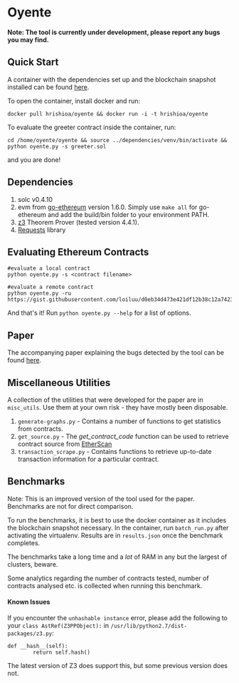 # Oyente

**Note: The tool is currently under development, please report any bugs you may find.**

## Quick Start

A container with the dependencies set up and the blockchain snapshot installed can be found [here](https://hub.docker.com/r/hrishioa/oyente/).

To open the container, install docker and run:

```docker pull hrishioa/oyente && docker run -i -t hrishioa/oyente```

To evaluate the greeter contract inside the container, run:

```cd /home/oyente/oyente && source ../dependencies/venv/bin/activate && python oyente.py -s greeter.sol```

and you are done!

## Dependencies

1. solc v0.4.10
2. evm from [go-ethereum](https://github.com/ethereum/go-ethereum) version 1.6.0. Simply use `make all` for go-ethereum and add the build/bin folder to your environment PATH.
3. [z3](https://github.com/Z3Prover/z3/releases) Theorem Prover (tested version 4.4.1).
4. [Requests](https://github.com/kennethreitz/requests/) library

## Evaluating Ethereum Contracts

```
#evaluate a local contract
python oyente.py -s <contract filename>

#evaluate a remote contract
python oyente.py -ru https://gist.githubusercontent.com/loiluu/d0eb34d473e421df12b38c12a7423a61/raw/2415b3fb782f5d286777e0bcebc57812ce3786da/puzzle.sol

```

And that's it! Run ```python oyente.py --help``` for a list of options.

## Paper

The accompanying paper explaining the bugs detected by the tool can be found [here](http://www.comp.nus.edu.sg/~loiluu/papers/oyente.pdf).

## Miscellaneous Utilities

A collection of the utilities that were developed for the paper are in `misc_utils`. Use them at your own risk - they have mostly been disposable.

1. `generate-graphs.py` - Contains a number of functions to get statistics from contracts.
2. `get_source.py` - The *get_contract_code* function can be used to retrieve contract source from [EtherScan](https://etherscan.io)
3. `transaction_scrape.py` - Contains functions to retrieve up-to-date transaction information for a particular contract.

## Benchmarks

Note: This is an improved version of the tool used for the paper. Benchmarks are not for direct comparison.

To run the benchmarks, it is best to use the docker container as it includes the blockchain snapshot necessary.
In the container, run `batch_run.py` after activating the virtualenv. Results are in `results.json` once the benchmark completes.

The benchmarks take a long time and a *lot* of RAM in any but the largest of clusters, beware.

Some analytics regarding the number of contracts tested, number of contracts analysed etc. is collected when running this benchmark.

#### Known Issues
If you encounter the `unhashable instance` error, please add the following to your `class AstRef(Z3PPObject):` in `/usr/lib/python2.7/dist-packages/z3.py`:
```
def __hash__(self):
        return self.hash()
```
The latest version of Z3 does support this, but some previous version does not.
